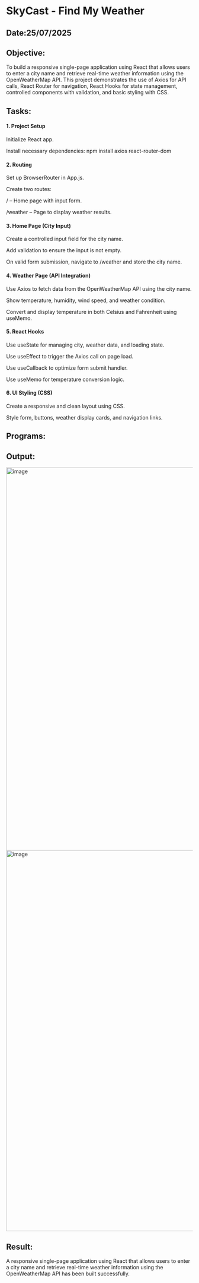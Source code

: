 # SkyCast - Find My Weather
## Date:25/07/2025
## Objective:
To build a responsive single-page application using React that allows users to enter a city name and retrieve real-time weather information using the OpenWeatherMap API. This project demonstrates the use of Axios for API calls, React Router for navigation, React Hooks for state management, controlled components with validation, and basic styling with CSS.
## Tasks:

#### 1. Project Setup
Initialize React app.

Install necessary dependencies: npm install axios react-router-dom

#### 2. Routing
Set up BrowserRouter in App.js.

Create two routes:

/ – Home page with input form.

/weather – Page to display weather results.

#### 3. Home Page (City Input)
Create a controlled input field for the city name.

Add validation to ensure the input is not empty.

On valid form submission, navigate to /weather and store the city name.

#### 4. Weather Page (API Integration)
Use Axios to fetch data from the OpenWeatherMap API using the city name.

Show temperature, humidity, wind speed, and weather condition.

Convert and display temperature in both Celsius and Fahrenheit using useMemo.

#### 5. React Hooks
Use useState for managing city, weather data, and loading state.

Use useEffect to trigger the Axios call on page load.

Use useCallback to optimize form submit handler.

Use useMemo for temperature conversion logic.

#### 6. UI Styling (CSS)
Create a responsive and clean layout using CSS.

Style form, buttons, weather display cards, and navigation links.

## Programs:

## Output:
<img width="1916" height="1032" alt="image" src="https://github.com/user-attachments/assets/d2c62ff9-9cf3-4c90-acd5-9314b3af7bb0" />
<img width="1915" height="1027" alt="image" src="https://github.com/user-attachments/assets/1f8b5575-795a-49ab-b8d0-6da827557e49" />



## Result:
A responsive single-page application using React that allows users to enter a city name and retrieve real-time weather information using the OpenWeatherMap API has been built successfully. 

